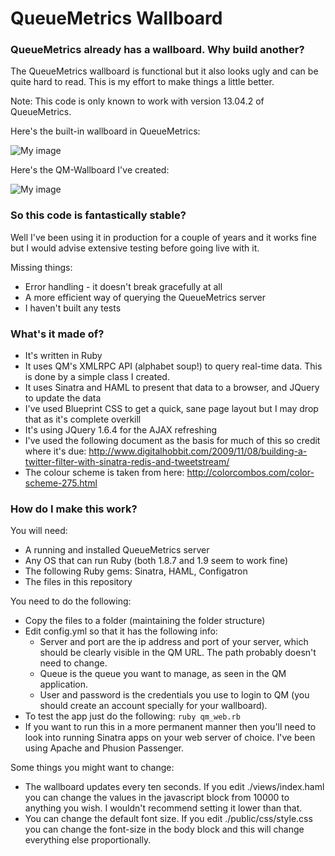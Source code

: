 # QueueMetrics Wallboard

### QueueMetrics already has a wallboard.  Why build another?

The QueueMetrics wallboard is functional but it also looks ugly and can be quite hard to read. This is my effort to make things a little better.

Note: This code is only known to work with version 13.04.2 of QueueMetrics.

Here's the built-in wallboard in QueueMetrics:

![My image](http://ishiel.github.io/QM-Wallboard/images/queuemetrics.png)

Here's the QM-Wallboard I've created:

![My image](http://ishiel.github.io/QM-Wallboard/images/qmwallboard.png)

### So this code is fantastically stable?  

Well I've been using it in production for a couple of years and it works fine but I would advise extensive testing before going live with it.

Missing things:

* Error handling - it doesn't break gracefully at all
* A more efficient way of querying the QueueMetrics server
* I haven't built any tests

### What's it made of?

* It's written in Ruby
* It uses QM's XMLRPC API (alphabet soup!) to query real-time data.  This is done by a simple class I created.  
* It uses Sinatra and HAML to present that data to a browser, and JQuery to update the data
* I've used Blueprint CSS to get a quick, sane page layout but I may drop that as it's 
  complete overkill
* It's using JQuery 1.6.4 for the AJAX refreshing 
* I've used the following document as the basis for much of this so credit where it's due: 
  http://www.digitalhobbit.com/2009/11/08/building-a-twitter-filter-with-sinatra-redis-and-tweetstream/
* The colour scheme is taken from here:
  http://colorcombos.com/color-scheme-275.html

### How do I make this work?

You will need:

* A running and installed QueueMetrics server 
* Any OS that can run Ruby (both 1.8.7 and 1.9 seem to work fine)
* The following Ruby gems: Sinatra, HAML, Configatron
* The files in this repository 

You need to do the following:

* Copy the files to a folder (maintaining the folder structure)
* Edit config.yml so that it has the following info: 
   * Server and port are the ip address and port of your server, which should be clearly visible in the QM URL.  The path probably doesn't need to change.  
   * Queue is the queue you want to manage, as seen in the QM application.  
   * User and password is the credentials you use to login to QM (you should create an account specially for your wallboard).
* To test the app just do the following: `ruby qm_web.rb`
* If you want to run this in a more permanent manner then you'll need to look into running Sinatra apps on your web server of choice. I've been using Apache and Phusion Passenger. 

Some things you might want to change:

* The wallboard updates every ten seconds.  If you edit ./views/index.haml you can change the values in the javascript block from 10000 to anything you wish.  I wouldn't recommend setting it lower than that.
* You can change the default font size.  If you edit ./public/css/style.css you can change the font-size in the body block and this will change everything else proportionally.

